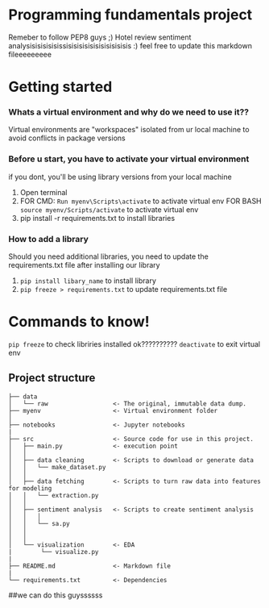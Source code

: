 Programming fundamentals project
==============================

Remeber to follow PEP8 guys ;) 
Hotel review sentiment analysisisisisisissisisisisisisisisisisisis :)
feel free to update this markdown fileeeeeeeee

# Getting started 
### Whats a virtual environment and why do we need to use it??
Virtual environments are "workspaces" isolated from ur local machine to avoid conflicts in package versions

### Before u start, you have to activate your virtual environment 
if you dont, you'll be using library versions from your local machine
1. Open terminal
2. FOR CMD: ``Run myenv\Scripts\activate`` to activate virtual env 
    FOR BASH ``source myenv/Scripts/activate`` to activate virtual env
3. pip install -r requirements.txt to install libraries 

### How to add a library
Should you need additional libraries, you need to update the requirements.txt file after installing our library
1. ``pip install libary_name`` to install library
2. ``pip freeze > requirements.txt`` to update requirements.txt file

# Commands to know!
``pip freeze`` to check libriries installed ok??????????
``deactivate`` to exit virtual env


Project structure
------------

    ├── data
    │   └── raw                  <- The original, immutable data dump. 
    ├── myenv                    <- Virtual environment folder
    │
    ├── notebooks                <- Jupyter notebooks
    |
    ├── src                      <- Source code for use in this project.
    │   ├── main.py              <- execution point
    │   │
    │   ├── data cleaning        <- Scripts to download or generate data
    │   │   └── make_dataset.py
    │   │
    │   ├── data fetching        <- Scripts to turn raw data into features for modeling
    │   │   └── extraction.py
    │   │
    │   ├── sentiment analysis   <- Scripts to create sentiment analysis
    │   │   │                 
    │   │   └── sa.py
    │   │   
    │   │
    │   └── visualization        <- EDA
    |        └── visualize.py                  
    |         
    ├── README.md                <- Markdown file
    |
    └── requirements.txt         <- Dependencies


##we can do this guyssssss